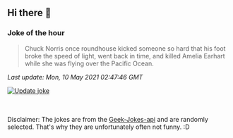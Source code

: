 ## Hi there 👋

### Joke of the hour
<!-- joke -->
>Chuck Norris once roundhouse kicked someone so hard that his foot broke the speed of light, went back in time, and killed Amelia Earhart while she was flying over the Pacific Ocean.
<!-- /joke -->

*Last update: Mon, 10 May 2021 02:47:46 GMT*

[![Update joke](https://github.com/nclskfm/nclskfm/actions/workflows/joke.yml/badge.svg)](https://github.com/nclskfm/nclskfm/actions/workflows/joke.yml)

<br><br>
Disclaimer: The jokes are from the [Geek-Jokes-api](https://github.com/sameerkumar18/geek-joke-api) and are randomly selected. That's why they are unfortunately often not funny. :D
